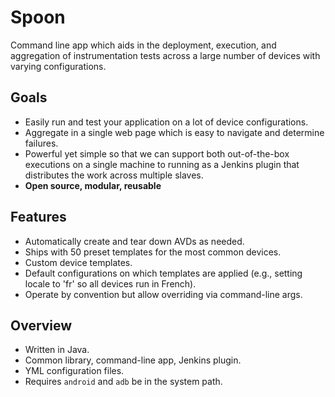 Spoon
=====

Command line app which aids in the deployment, execution, and aggregation of
instrumentation tests across a large number of devices with varying
configurations.


Goals
-----

 * Easily run and test your application on a lot of device configurations.
 * Aggregate in a single web page which is easy to navigate and determine
   failures.
 * Powerful yet simple so that we can support both out-of-the-box executions
   on a single machine to running as a Jenkins plugin that distributes the
   work across multiple slaves.
 * __Open source, modular, reusable__


Features
--------

 * Automatically create and tear down AVDs as needed.
 * Ships with 50 preset templates for the most common devices.
 * Custom device templates.
 * Default configurations on which templates are applied (e.g., setting
   locale to 'fr' so all devices run in French).
 * Operate by convention but allow overriding via command-line args.


Overview
--------

 * Written in Java.
 * Common library, command-line app, Jenkins plugin.
 * YML configuration files.
 * Requires `android` and `adb` be in the system path.
